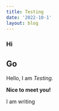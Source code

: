 ```yaml
---
title: Testing
date: '2022-10-1'
layout: blog
---
```


### Hi

## Go

Hello, I am _Testing._

**Nice to meet you!**

I am writing
